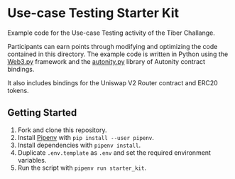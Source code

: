 # Use-case Testing Starter Kit

Example code for the Use-case Testing activity of the Tiber Challange.

Participants can earn points through modifying and optimizing the code
contained in this directory. The example code is written in Python using the
[Web3.py](https://web3py.readthedocs.io/en/stable/) framework and the
[autonity.py](https://github.com/autonity/autonity.py) library of Autonity
contract bindings.

It also includes bindings for the Uniswap V2 Router contract and ERC20 tokens.

## Getting Started

1. Fork and clone this repository.
2. Install [Pipenv](https://pipenv.pypa.io/en/latest/) with `pip install --user pipenv`.
3. Install dependencies with `pipenv install`.
4. Duplicate `.env.template` as `.env` and set the required environment variables.
5. Run the script with `pipenv run starter_kit`.
